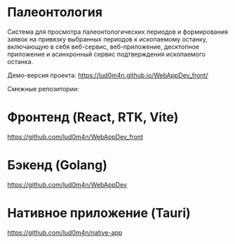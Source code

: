 # Палеонтология

Система для просмотра палеонтологических периодов и формирования заявок на привязку выбранных периодов к ископаемому останку, включающую в себя веб-сервис, веб-приложение, десктопное приложение и асинхронный сервис подтверждения ископаемого останка.

Демо-версия проекта: https://lud0m4n.github.io/WebAppDev_front/

Смежные репозитории:
# Фронтенд (React, RTK, Vite)
https://github.com/lud0m4n/WebAppDev_front

# Бэкенд (Golang)
https://github.com/lud0m4n/WebAppDev

# Нативное приложение (Tauri)
https://github.com/lud0m4n/native-app

